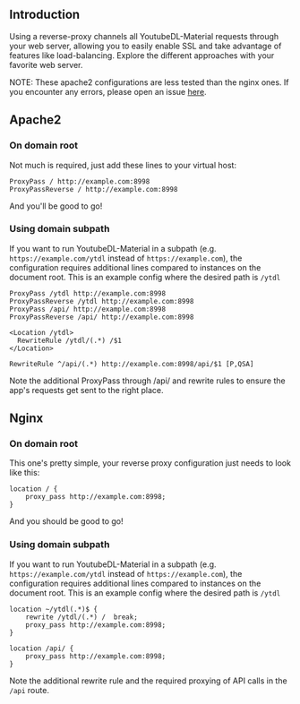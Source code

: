 ## Introduction

Using a reverse-proxy channels all YoutubeDL-Material requests through your web server, allowing you to easily enable SSL and take advantage of features like load-balancing. Explore the different approaches with your favorite web server.

NOTE: These apache2 configurations are less tested than the nginx ones. If you encounter any errors, please open an issue [here](https://github.com/Tzahi12345/YoutubeDL-Material/issues).

## Apache2

### On domain root

Not much is required, just add these lines to your virtual host:

	ProxyPass / http://example.com:8998
	ProxyPassReverse / http://example.com:8998

And you'll be good to go!

### Using domain subpath

If you want to run YoutubeDL-Material in a subpath (e.g. `https://example.com/ytdl` instead of `https://example.com`), the configuration requires additional lines compared to instances on the document root. This is an example config where the desired path is `/ytdl`

	ProxyPass /ytdl http://example.com:8998
	ProxyPassReverse /ytdl http://example.com:8998
	ProxyPass /api/ http://example.com:8998
	ProxyPassReverse /api/ http://example.com:8998

	<Location /ytdl>
	  RewriteRule /ytdl/(.*) /$1
	</Location>

	RewriteRule ^/api/(.*) http://example.com:8998/api/$1 [P,QSA]

Note the additional ProxyPass through /api/ and rewrite rules to ensure the app's requests get sent to the right place.

## Nginx

### On domain root

This one's pretty simple, your reverse proxy configuration just needs to look like this:

	location / {
		proxy_pass http://example.com:8998;
	}

And you should be good to go!

### Using domain subpath

If you want to run YoutubeDL-Material in a subpath (e.g. `https://example.com/ytdl` instead of `https://example.com`), the configuration requires additional lines compared to instances on the document root. This is an example config where the desired path is `/ytdl`

	location ~/ytdl(.*)$ {
		rewrite /ytdl/(.*) /  break;
		proxy_pass http://example.com:8998;
	}
		
	location /api/ {
		proxy_pass http://example.com:8998;
	}

Note the additional rewrite rule and the required proxying of API calls in the `/api` route.